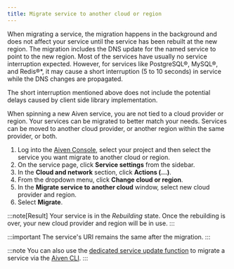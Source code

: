 ```yaml
---
title: Migrate service to another cloud or region
---
```


When migrating a service, the migration happens in the background and
does not affect your service until the service has been rebuilt at the
new region. The migration includes the DNS update for the named service
to point to the new region. Most of the services have usually no service
interruption expected. However, for services like PostgreSQL®, MySQL®,
and Redis®\*, it may cause a short interruption (5 to 10 seconds) in
service while the DNS changes are propagated.

The short interruption mentioned above does not include the potential
delays caused by client side library implementation.

When spinning a new Aiven service, you are not tied to a cloud provider
or region. Your services can be migrated to better match your needs.
Services can be moved to another cloud provider, or another region
within the same provider, or both.

1.  Log into the [Aiven Console](https://console.aiven.io/), select your
    project and then select the service you want migrate to another
    cloud or region.
2.  On the service page, click **Service settings** from the sidebar.
3.  In the **Cloud and network** section, click **Actions (\...)**.
4.  From the dropdown menu, click **Change cloud or region**.
5.  In the **Migrate service to another cloud** window, select new cloud
    provider and region.
6.  Select **Migrate**.

:::note[Result]
Your service is in the *Rebuilding* state. Once the rebuilding is over,
your new cloud provider and region will be in use.
:::

:::important
The service's URI remains the same after the migration.
:::

:::note
You can also use the
[dedicated service update function](/docs/tools/cli/service-cli#avn-cli-service-update) to migrate a service via the
[Aiven CLI](/docs/tools/cli).
:::
